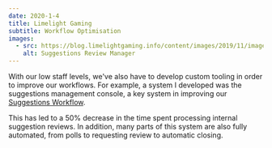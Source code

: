 ```yaml
---
date: 2020-1-4
title: Limelight Gaming
subtitle: Workflow Optimisation
images: 
  - src: https://blog.limelightgaming.info/content/images/2019/11/image.png
    alt: Suggestions Review Manager
---
```

With our low staff levels, we've also have to develop custom tooling in order to improve our workflows.
For example, a system I developed was the suggestions management console,
a key system in improving our [Suggestions Workflow](https://blog.limelightgaming.info/development-blog-9-how-do-suggestions/).


This has led to a 50% decrease in the time spent processing internal suggestion reviews.
In addition, many parts of this system are also fully automated, from polls to requesting review to automatic closing.